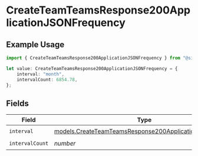 # CreateTeamTeamsResponse200ApplicationJSONFrequency

## Example Usage

```typescript
import { CreateTeamTeamsResponse200ApplicationJSONFrequency } from "@simplesagar/vercel/models/createteamop.js";

let value: CreateTeamTeamsResponse200ApplicationJSONFrequency = {
    interval: "month",
    intervalCount: 6854.78,
};
```

## Fields

| Field                                                                                                                      | Type                                                                                                                       | Required                                                                                                                   | Description                                                                                                                |
| -------------------------------------------------------------------------------------------------------------------------- | -------------------------------------------------------------------------------------------------------------------------- | -------------------------------------------------------------------------------------------------------------------------- | -------------------------------------------------------------------------------------------------------------------------- |
| `interval`                                                                                                                 | [models.CreateTeamTeamsResponse200ApplicationJSONInterval](../models/createteamteamsresponse200applicationjsoninterval.md) | :heavy_check_mark:                                                                                                         | N/A                                                                                                                        |
| `intervalCount`                                                                                                            | *number*                                                                                                                   | :heavy_check_mark:                                                                                                         | N/A                                                                                                                        |